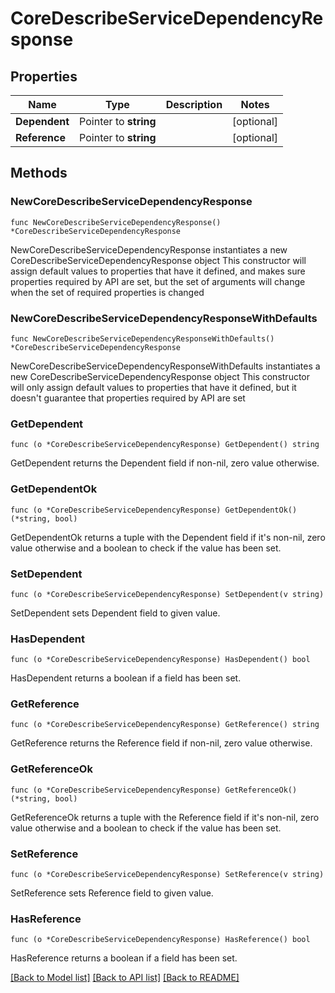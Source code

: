 # CoreDescribeServiceDependencyResponse

## Properties

Name | Type | Description | Notes
------------ | ------------- | ------------- | -------------
**Dependent** | Pointer to **string** |  | [optional] 
**Reference** | Pointer to **string** |  | [optional] 

## Methods

### NewCoreDescribeServiceDependencyResponse

`func NewCoreDescribeServiceDependencyResponse() *CoreDescribeServiceDependencyResponse`

NewCoreDescribeServiceDependencyResponse instantiates a new CoreDescribeServiceDependencyResponse object
This constructor will assign default values to properties that have it defined,
and makes sure properties required by API are set, but the set of arguments
will change when the set of required properties is changed

### NewCoreDescribeServiceDependencyResponseWithDefaults

`func NewCoreDescribeServiceDependencyResponseWithDefaults() *CoreDescribeServiceDependencyResponse`

NewCoreDescribeServiceDependencyResponseWithDefaults instantiates a new CoreDescribeServiceDependencyResponse object
This constructor will only assign default values to properties that have it defined,
but it doesn't guarantee that properties required by API are set

### GetDependent

`func (o *CoreDescribeServiceDependencyResponse) GetDependent() string`

GetDependent returns the Dependent field if non-nil, zero value otherwise.

### GetDependentOk

`func (o *CoreDescribeServiceDependencyResponse) GetDependentOk() (*string, bool)`

GetDependentOk returns a tuple with the Dependent field if it's non-nil, zero value otherwise
and a boolean to check if the value has been set.

### SetDependent

`func (o *CoreDescribeServiceDependencyResponse) SetDependent(v string)`

SetDependent sets Dependent field to given value.

### HasDependent

`func (o *CoreDescribeServiceDependencyResponse) HasDependent() bool`

HasDependent returns a boolean if a field has been set.

### GetReference

`func (o *CoreDescribeServiceDependencyResponse) GetReference() string`

GetReference returns the Reference field if non-nil, zero value otherwise.

### GetReferenceOk

`func (o *CoreDescribeServiceDependencyResponse) GetReferenceOk() (*string, bool)`

GetReferenceOk returns a tuple with the Reference field if it's non-nil, zero value otherwise
and a boolean to check if the value has been set.

### SetReference

`func (o *CoreDescribeServiceDependencyResponse) SetReference(v string)`

SetReference sets Reference field to given value.

### HasReference

`func (o *CoreDescribeServiceDependencyResponse) HasReference() bool`

HasReference returns a boolean if a field has been set.


[[Back to Model list]](../README.md#documentation-for-models) [[Back to API list]](../README.md#documentation-for-api-endpoints) [[Back to README]](../README.md)


